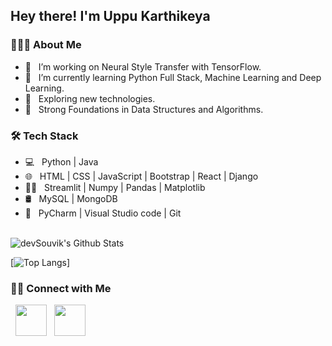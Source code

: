 <h2> Hey there! I'm Uppu Karthikeya </h2>
<h3> 👨🏻‍💻 About Me </h3>

- 🔭 &nbsp; I’m working on Neural Style Transfer with TensorFlow.
- 🌱 &nbsp; I’m currently learning Python Full Stack, Machine Learning and Deep Learning.
- 🤔 &nbsp; Exploring new technologies.
- :robot: &nbsp; Strong Foundations in Data Structures and Algorithms.
 

<h3>🛠 Tech Stack</h3>

- 💻 &nbsp; Python | Java  
- 🌐 &nbsp; HTML | CSS | JavaScript | Bootstrap | React | Django
- :man_technologist: &nbsp; Streamlit | Numpy | Pandas | Matplotlib
- 🛢 &nbsp; MySQL | MongoDB 
- 🔧 &nbsp; PyCharm | Visual Studio code | Git


<br>

<img align="center" src="https://github-readme-stats.vercel.app/api?username=Karthikeya0612&include_all_commits=true&count_private=true&show_icons=true&line_height=20&title_color=7A7ADB&icon_color=2234AE&text_color=D3D3D3&bg_color=0,000000,130F40" alt="devSouvik's Github Stats">

</br>

[![Top Langs](https://github-readme-stats.vercel.app/api/top-langs/?username=Karthikeya0612&layout=compact&text_color=daf7dc&bg_color=151515)]


<h3> 🤝🏻 Connect with Me </h3>

<p align="left">
&nbsp; <a href="https://www.linkedin.com/in/karthikeya0612/" target="_blank" rel="noopener noreferrer"><img src="https://img.icons8.com/plasticine/100/000000/linkedin.png" width="50" /></a>
&nbsp; <a href="mailto:uppukarthikeya2002@gmail.com" target="_blank" rel="noopener noreferrer"><img src="https://img.icons8.com/plasticine/100/000000/gmail.png"  width="50" /></a>
</p>
